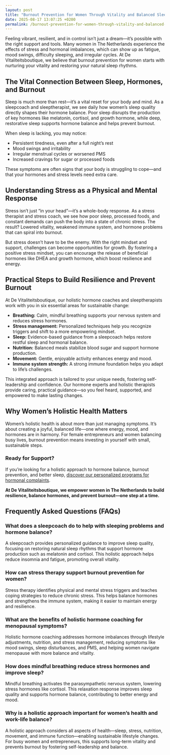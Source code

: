 ```yaml
---
layout: post
title: "Burnout Prevention for Women Through Vitality and Balanced Sleep"
date: 2025-08-17 13:07:25 +0200
permalink: /burnout-prevention-for-women-through-vitality-and-balanced-sleep/
---
```

Feeling vibrant, resilient, and in control isn’t just a dream—it’s possible with the right support and tools. Many women in The Netherlands experience the effects of stress and hormonal imbalances, which can show up as fatigue, mood swings, difficulty sleeping, and irregular cycles. At De Vitaliteitsboutique, we believe that burnout prevention for women starts with nurturing your vitality and restoring your natural sleep rhythms.

## The Vital Connection Between Sleep, Hormones, and Burnout

Sleep is much more than rest—it’s a vital reset for your body and mind. As a sleepcoach and sleeptherapist, we see daily how women’s sleep quality directly shapes their hormone balance. Poor sleep disrupts the production of key hormones like melatonin, cortisol, and growth hormone, while deep, restorative sleep supports hormone balance and helps prevent burnout.

When sleep is lacking, you may notice:

- Persistent tiredness, even after a full night’s rest
- Mood swings and irritability
- Irregular menstrual cycles or worsened PMS
- Increased cravings for sugar or processed foods

These symptoms are often signs that your body is struggling to cope—and that your hormones and stress levels need extra care.

## Understanding Stress as a Physical and Mental Response

Stress isn’t just “in your head”—it’s a whole-body response. As a stress therapist and stress coach, we see how poor sleep, processed foods, and constant demands can push the body into a state of chronic stress. The result? Lowered vitality, weakened immune system, and hormone problems that can spiral into burnout.

But stress doesn’t have to be the enemy. With the right mindset and support, challenges can become opportunities for growth. By fostering a positive stress mindset, you can encourage the release of beneficial hormones like DHEA and growth hormone, which boost resilience and energy.

## Practical Steps to Build Resilience and Prevent Burnout

At De Vitaliteitsboutique, our holistic hormone coaches and sleeptherapists work with you in six essential areas for sustainable change:

- **Breathing:** Calm, mindful breathing supports your nervous system and reduces stress hormones.
- **Stress management:** Personalized techniques help you recognize triggers and shift to a more empowering mindset.
- **Sleep:** Evidence-based guidance from a sleepcoach helps restore restful sleep and hormonal balance.
- **Nutrition:** Balanced meals stabilize blood sugar and support hormone production.
- **Movement:** Gentle, enjoyable activity enhances energy and mood.
- **Immune system strength:** A strong immune foundation helps you adapt to life’s challenges.

This integrated approach is tailored to your unique needs, fostering self-leadership and confidence. Our hormone experts and holistic therapists provide caring, practical guidance—so you feel heard, supported, and empowered to make lasting changes.

## Why Women’s Holistic Health Matters

Women’s holistic health is about more than just managing symptoms. It’s about creating a joyful, balanced life—one where energy, mood, and hormones are in harmony. For female entrepreneurs and women balancing busy lives, burnout prevention means investing in yourself with small, sustainable steps.

### Ready for Support?

If you’re looking for a holistic approach to hormone balance, burnout prevention, and better sleep, [discover our personalized programs for hormonal complaints](https://devitaliteitsboutique.nl/hulp-hormonale-klachten/).

**At De Vitaliteitsboutique, we empower women in The Netherlands to build resilience, balance hormones, and prevent burnout—one step at a time.**

## Frequently Asked Questions (FAQs)

### What does a sleepcoach do to help with sleeping problems and hormone balance?  
A sleepcoach provides personalized guidance to improve sleep quality, focusing on restoring natural sleep rhythms that support hormone production such as melatonin and cortisol. This holistic approach helps reduce insomnia and fatigue, promoting overall vitality.

### How can stress therapy support burnout prevention for women?  
Stress therapy identifies physical and mental stress triggers and teaches coping strategies to reduce chronic stress. This helps balance hormones and strengthens the immune system, making it easier to maintain energy and resilience.

### What are the benefits of holistic hormone coaching for menopausal symptoms?  
Holistic hormone coaching addresses hormone imbalances through lifestyle adjustments, nutrition, and stress management, reducing symptoms like mood swings, sleep disturbances, and PMS, and helping women navigate menopause with more balance and vitality.

### How does mindful breathing reduce stress hormones and improve sleep?  
Mindful breathing activates the parasympathetic nervous system, lowering stress hormones like cortisol. This relaxation response improves sleep quality and supports hormone balance, contributing to better energy and mood.

### Why is a holistic approach important for women’s health and work-life balance?  
A holistic approach considers all aspects of health—sleep, stress, nutrition, movement, and immune function—enabling sustainable lifestyle changes. For busy women and entrepreneurs, this supports long-term vitality and prevents burnout by fostering self-leadership and balance.

<script type="application/ld+json">
{
  "@context": "https://schema.org",
  "@type": "BlogPosting",
  "headline": "Burnout Prevention for Women Through Vitality and Balanced Sleep",
  "description": "Learn how De Vitaliteitsboutique helps women in The Netherlands prevent burnout by improving vitality, hormone balance, and sleep through holistic coaching.",
  "author": {
    "@type": "Person",
    "name": "De Vitaliteitsboutique",
    "description": "At De Vitaliteitsboutique, we empower women to enhance their vitality through personalized, practical guidance in breathing, stress management, sleep, nutrition, movement, and immune system strength."
  },
  "mainEntityOfPage": {
    "@type": "WebPage",
    "@id": "https://devitaliteitsboutique.nl/blog/burnout-prevention-for-women"
  },
  "publisher": {
    "@type": "Person",
    "name": "De Vitaliteitsboutique"
  },
  "datePublished": "2024-06-01",
  "dateModified": "2024-06-01",
  "inLanguage": "nl-NL",
  "keywords": "Sleepcoach, Sleeptherapist, Hormone therapist, Hormone expert, Stress therapist, stress coach, breathing therapist, Holistic hormone coach, Vitality, Sleeping problems, Hormone problems, Menopause, PMS, Hormone balance, Sleep and hormones, Holistic therapist, insomnia, Women's holistic health, Burnout prevention for women, Work-life balance for women, The Netherlands"
}
</script>

<script type="application/ld+json">
{
  "@context": "https://schema.org",
  "@type": "FAQPage",
  "mainEntity": [
    {
      "@type": "Question",
      "name": "What does a sleepcoach do to help with sleeping problems and hormone balance?",
      "acceptedAnswer": {
        "@type": "Answer",
        "text": "A sleepcoach provides personalized guidance to improve sleep quality, focusing on restoring natural sleep rhythms that support hormone production such as melatonin and cortisol. This holistic approach helps reduce insomnia and fatigue, promoting overall vitality."
      }
    },
    {
      "@type": "Question",
      "name": "How can stress therapy support burnout prevention for women?",
      "acceptedAnswer": {
        "@type": "Answer",
        "text": "Stress therapy identifies physical and mental stress triggers and teaches coping strategies to reduce chronic stress. This helps balance hormones and strengthens the immune system, making it easier to maintain energy and resilience."
      }
    },
    {
      "@type": "Question",
      "name": "What are the benefits of holistic hormone coaching for menopausal symptoms?",
      "acceptedAnswer": {
        "@type": "Answer",
        "text": "Holistic hormone coaching addresses hormone imbalances through lifestyle adjustments, nutrition, and stress management, reducing symptoms like mood swings, sleep disturbances, and PMS, and helping women navigate menopause with more balance and vitality."
      }
    },
    {
      "@type": "Question",
      "name": "How does mindful breathing reduce stress hormones and improve sleep?",
      "acceptedAnswer": {
        "@type": "Answer",
        "text": "Mindful breathing activates the parasympathetic nervous system, lowering stress hormones like cortisol. This relaxation response improves sleep quality and supports hormone balance, contributing to better energy and mood."
      }
    },
    {
      "@type": "Question",
      "name": "Why is a holistic approach important for women’s health and work-life balance?",
      "acceptedAnswer": {
        "@type": "Answer",
        "text": "A holistic approach considers all aspects of health—sleep, stress, nutrition, movement, and immune function—enabling sustainable lifestyle changes. For busy women and entrepreneurs, this supports long-term vitality and prevents burnout by fostering self-leadership and balance."
      }
    }
  ]
}
</script>